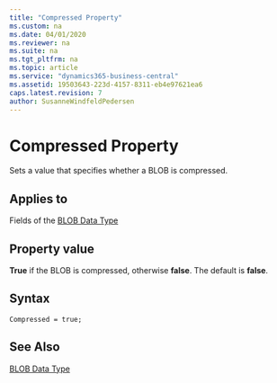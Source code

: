 ```yaml
---
title: "Compressed Property"
ms.custom: na
ms.date: 04/01/2020
ms.reviewer: na
ms.suite: na
ms.tgt_pltfrm: na
ms.topic: article
ms.service: "dynamics365-business-central"
ms.assetid: 19503643-223d-4157-8311-eb4e97621ea6
caps.latest.revision: 7
author: SusanneWindfeldPedersen
---
```


# Compressed Property
Sets a value that specifies whether a BLOB is compressed.  
  
## Applies to  
 Fields of the [BLOB Data Type](../datatypes/devenv-blob-data-type.md)   

## Property value
**True** if the BLOB is compressed, otherwise **false**. The default is **false**.

## Syntax
```
Compressed = true;
```

## See Also  
 [BLOB Data Type](../datatypes/devenv-blob-data-type.md)